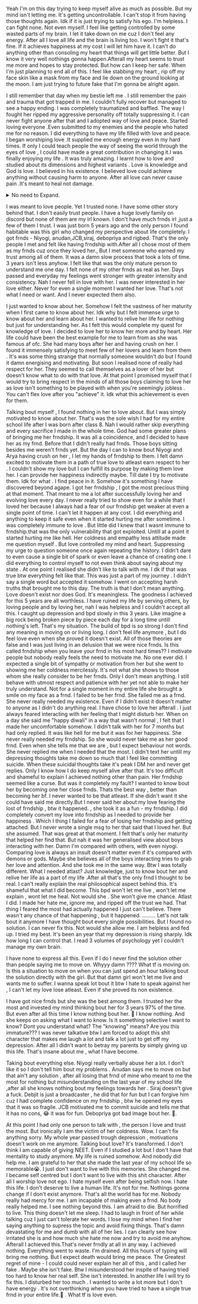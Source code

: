 Yeah I'm on this day trying to keep myself alive as much as possible. But my mind isn't letting me.
It's getting uncontrollable. I can't stop it from having those thoughts again. Idk if it is just trying to satisfy his ego. I'm helpless. I can fight none. Not even myself. I feel like getting controlled by some wasted parts of my brain. I let it take down on me cuz I don't feel any energy. After all I love all life and the brain is living too. I won't fight it that's fine. If it achieves happiness at my cost I will let him have it. I can't do anything other than consoling my heart that things will get little better. But I know it very well nothings gonna happen.Afterall my heart seems to trust me more and hopes to stay protected. But how can I keep her safe. When I'm just planning to end all of this. I feel like stabbing my heart , rip off my face skin like a mask from my face and lie down on the ground looking at the moon. I am just trying to future fake that I'm gonna be alright again. 

I still remember that day when my bestie left me . I still remember the pain and trauma that got trapped in me. I couldn't fully recover but managed to see a happy ending. I was completely traumatized and baffled. The way I fought her ripped my aggressive personality off totally suppressing it. I can never fight anyone after that and I adopted way of love and peace. Started loving everyone .Even submitted to my enemies and the people who hated me for no reason. I did everything to have my life filled with love and peace. I began worshiping love .It supplied me enough energy even in my hard times. If only I could teach people the way of seeing the world through the eyes of love , I could have made a great contribution in changing it.I was finally enjoying my life . It was truly amazing. I learnt how to love  and studied about its dimensions and highest variants . Love is knowledge and God is love. I believed in his existence. I believed love could achieve anything without causing harm to anyone. After all love can never cause pain .It's meant to heal not damage. 
<details>
<summary>No need to Expand.</summary>
<p>Yet few of us don't understand truly what love is and have our hands on practical. Love doesn't really have a rigid form in which it can be defined. Love is meant for good. That's the principle. Everyone has different perspective about love and different dimensions of it is followed by different people. All of those dimensions are to be respected. Doesn't matter even if it's poriferous or erotic. Even divinity comes with eros that's divine. After all they are dimensions that are brought by different perspectives . Every sense and every parameter they hold have their own importance and philosophical aspect which can only be understood when we understand the basic principles of love ,keeping them in mind. Love ain't like something to fill your life with if you don't know it's true value . Love is the ultimate source of energy and motivation that combines with your time to make it beautiful. Love is a source of happiness but using it as a source of our own happiness is selfish . 
Beautiful time and beautiful life are different and may not be mixed with each other. What I find more sweeter is time over life. After all we must not regret on our last day that our life got wasted. We can actually submit ourselves to even those person who hate us the most to make them love us. I realised that enemies can be one of the best healers of yours if you have them loving you at the end. We must remember that we are just here to show how beautiful and sweet we can make our lives combined with love. Love can come with selfishness but there is always some sweetness in it .  Love should not come with ego. Humility is the most uncontrollable thing that's comes with love . It's not about the ego that makes you believe that you love someone and so you deserve their love. It's about the ego that your love deserves respect , it's superior and will achieve its target anyhow. The love isn't here to satisfy you but is something you give to someone to satisfy them. It's something you give to the people to have "them" respected and not necessarily your love. It can be expressed anyhow at anytime and always enhances each moment . It's not something to flex about and force on someone. It's just like an ornament you wear to enchant yourself. 
And enchant others. Energize others and induce them to respect every aspect of life and understand it's importance. It doesn't let anyone down but always shows the path of truth. 

Love can't be suppressed with insult but can be transformed with humiliation. Love can never be destroyed no matter even if you sell your soul. 
If someone says that they don't have energy to love , then they are just in a delusion, fearing love or adopting a facade that they deserve some other great love , believing that love is meant to satisfy them and if that's not the case then it's not love and  they don't want it as the person trying to give isn't worthy of receiving love. This is never an excuse , even if a rapist tries to love someone it shall not be humiliated.  How can love be rejected and what even is rejecting???? It's just a form of suppression and  tend to "hurt" the person. It's a sin to supress love. It's a sin to supress knowledge and God. Its the greatest sin to jolt someone's love. That's a pure form of manipulation you do to get someone off his path of loving. It's a pure form of manipulation that destroys the very essence of love . After all if you do believe that you deserve love , you should worship love . The worshiper of love never thinks of disrespecting it. Afterall disrespect is relative but in case of love it causes to lose it's balance . Love is the most delicate at some points and strongest at some others. It's like a prince rupert's pearl that has the strongest part of its broader side yet a single shake can compromise it's beauty and shatter it into pieces. Love can't be shattered but can be transformed by the deep rooted ego and narrow minded ness of the rejector. A rejector is never a worshiper of love but a worshiper of their ego. Sometimes they believe to be self centred. But you need not humiliate love through rejection. It's practically meaningless , for love it's like reshaping it to something complex and bittersweet. It's done by love itself respecting the rejector's rejection ,but it destroys the very essence of love. Yet the greatness of love with unparalleled patience , acceptance and forgiveness allows itself to heal itself and restore , reshape and reconnect every broken fragments once again if given a chance. It's never too late to restore your love . It demands your time to rethink and you will be rewarded again. You can't really define living without love .  Love ain't any curse that keeps us attached even to non living things , but it empowers us and enriches our quality of enjoying all our life moments with or without our loved ones . It's the only motivation that's permanent and can be self gathered through realisation. It requires great levels of acceptance as not everyone understands the language of love but everyone is capable of . Love doesn't let you do harm to even anyone you hate . God doesn't live in our heart but love does. And we are no one to supress it through some shit conception of living a narrow life. Life is short for someone who doesn't understand the essence of life. Love is meaningless to someone who doesn't understand the essence of love. Everything comes with a meaning and worthy of taking part in one's life. So once when it comes try to respect love itself and never try to shake it's delicacies in the harsh atmosphere of the mundane world . Love's delicate branches can live even in huge storms as only thing it demands is respect rather than recognition because it is rooted in understanding and appreciation rather than the need for external validation. But forcing oneself to wear a facade and intentionally ignoring love while exhibiting coldness is indeed a disservice to both oneself and the other person. It's brings stiffness and makes love rigid closing most of its possibilities and variations. Love ain't given a chance in this case. Being intentionally blind harms all the parties involved.  
If one believe they are protecting themselves, their behavior reflects a profound disconnection from the essence of love. True self-centeredness involves an awareness of one’s own needs and the ability to harness meaningful relationships, not a refusal . But rejecting love in a cold way  deprived them from the richness of human experience, . This rejection is not a genuine expression of self-care but a narrow perspective that ultimately hinders personal growth and fulfillment. Understanding love with all its complexities is a more authentic path to be called as an act of self-centredness.
Yeah love requires a lots of time. But It's as shameful as rejecting once love for the someone to not value it's time - the time it took to cultivate it's vastness and divinity.
Doesn't matter even that love was created just a second ago it had it's own vastness and purity at the very initial moment. Love is complex yet simple at the same time. It's just about what part of it you unlock at first determines the path it will lead you to.

It's just a part of what my thoughts are at this moment and of what I feel always.
Maybe I could never completely explain what it meant to me.
I am trying for years to know what love truly is. I am still learning after 5 years.</p>
</details>


I was meant to love people. Yet I trusted none. I have some other story behind that. 
I don't easily trust people. I have a huge lovely family on discord but none of them are my irl known.
I don't have much frnds irl ,just a few of them I trust.
I was just born 5 years ago and the only person I found habitable was this girl who changed my perspective about life completely. I got frnds - Niyogi, anudan,JCB,siraj, debopriya and rigbed. That's the only people I met and felt like having frndship with.After all I chose most of them as my frnds cuz once they loved her.,
But I met someone who earned my trust among all of them. It was a damn slow process that took a lots of time. 3 years isn't less anyhow.  I felt like that was the only mature person to understand me one day. I felt none of my other frnds as real as her. Days passed and everyday my feelings went stronger with greater intensity and consistency. 
Nah I never fell in love with her.
I was never interested in her love either.
Never for even a single moment I wanted her love. That's not what I need or want.
And I never expected them also.

I just wanted to know about her. Somehow I felt the vastness of her maturity when I first came to know about her. Idk why but I felt immense urge to know about her and learn about her. I wanted to relive her life for nothing but just for understanding her. As I felt this would complete my quest for knowledge of love. I decided to love her to know her more and by heart. Her life could have been the best example for me to learn from as she was famous af ofc. She had many boys after her and having crush on her. I found it immensely satisfying to meet few of her lovers and learn from them . It's was some thing strange that normally someone wouldn't do but I found it damn energising and motivating. But soon I realised none of really had respect for her. They seemed to call themselves as a lover of her but doesn't know what to do with that love.  At that point I promised myself that I would try to bring respect in the minds of all those boys claiming to love her as love isn't something to be played with when you're seemingly jobless . You can't flex love after you "achieve" it. Idk what this achievement is even for them.

Talking bout myself , I found nothing in her to love about. But I was simply motivated to know about her. That's was the sole wish I had for my entire school life after I was born after class 8.
Nah I would rather skip everything and every sacrifice I made in the whole time.
God had some greater plans of bringing me her frndship. It was all a coincidence, and I decided to have her as my frnd. Before that I didn't really had frnds. Those boys sitting besides me weren't frnds yet. But the day I can to know bout Niyogi and Arya having crush on her , I let my hands of frndship to them. I felt damn excited to motivate them in a path of true love to atleast earn respect to her . I couldn't show my love but I can fulfill its purpose by making them love her. I can provide her happiness indirectly maybe. Till date I try to motivate them. Idk for what . I find peace in it. Somehow it's something I have discovered beyond agape.
I got her frndship , I got the most precious thing at that moment. That meant to me a lot after successfully loving her and evolving love every day. I never really tried to show even for a while that I loved her because I always had a fear of our frndship get weaker at even a single point of time. I can't let it happen at any cost. I did everything and anything to keep it safe even when it started hurting me after sometime. I was completely immune to love . But little did I knew that I wasnt immune to frndship.that was the only vulnerability that got exploited.
Untill at a point it started hurting me like hell. Her coldness and empathy less attitude made me question myself . But love controlled my mind and heart. Suppressing my urge to question someone once again repeating the history. I didn't dare to even cause a single bit of spark or even leave a chance of creating one. I did everything to control myself to not even think about saying about my state . At one point I realised she didn't like to talk with me. I dk if that was true btw everything felt like that. This was just a part of my journey . I didn't say a single word but accepted it somehow. I went on accepting harsh truths that brought me to this day. The truth is that I don't mean anything. Love doesn't exist nor does God. It's meaningless. The goodness I achieved for this 5 years are all worthless. I have ruined my life by serving others, by loving people and by loving her, nah I was helpless and I couldn't accept all this. I caught up depression and bpd slowly in this 3 years. Like imagine a big rock being broken piece by piece each day for a long time untill nothing's left. That's my situation. The build of bpd is so strong I don't find any meaning in moving on or living long. I don't feel life anymore , but I do feel love even when she proved it doesn't exist. All of those theories are false and I was just living in an delusion that we were nice frnds. Is this called frndship when you leave your frnd in his most hard times?? I motivate people but nobody really feels the need to motivate me. No one ever did. I expected a single bit of sympathy or motivation from her but she went to showing me her coldness mercilessly. It's not what she shows to those whom she really consider to be her frnds. Only I don't mean anything. I still behave with utmost respect and patience with her yet not able to make her truly understand. Not for a single moment in my entire life she brought a smile on my face as a frnd. I failed to be her frnd. She failed me as a frnd. She never really needed my existence. Even if I didn't exist it doesn't matter to anyone as I didn't do anything real. I have chose to love her afterall . I just always feared interacting with her feeling that I might disturb her. When on a day she said me "happy diwali" in a way that wasn't normal , I felt that I made her uncomfortable somehow. I didn't talk with her for 7 months but had only replied. It was like hell for me but it was for her happiness. She never really needed my frndship. So she would never take me as her good frnd. Even when she tells me that we are , but I expect behaviour not words. She never replied me when I needed that the most. I didn't text her untill my depressing thoughts take me down so much that I feel like committing suicide. When these suicidal thoughts take it's peak I DM her and never get replies. Only I know how I do keep myself alive after that. It's too difficult and shameful to explain I achieved nothing other than pain. Her frndship seemed like a curse. But was it completely my fault? I wanted to know bout her by becoming one her close frnds. Thats the best way , better than becoming her bf. I never wanted to be that atleast. If she didn't want it she could have said me directly.But I never said her about my love fearing the lost of frndship , btw it happened. , she took it as a fun - my frndship. I did completely convert my love into frndship as I needed to provide her happiness . Which I thing I failed for a fear of losing her frndship and getting attached. But I never wrote a single msg to her that said that I loved her. But she assumed. That was great at that moment. I felt that's only her maturity that helped her find that. But nah it was her generalised view about boys interacting with her. Damn I'm compared with others, with even niyogi. Comparing  love is always an insult doesn't matter even if it's compared with demons or gods. Maybe she believes all of the boys interacting tries to grab her love and attention. And she took me in the same way. Btw I was totally different. What I needed atlast? Just knowledge, just to know bout her and relive her life as a part of my life .After all that's the only frnd I thought to be real. I can't really explain the real philosophical aspect behind this. It's shameful that what I did become. This bpd won't let me live , won't let me explain , wont let me heal. Not would she . She won't give me chance. Atlast I did.
I made her hate me, ignore me, and ripped off the trust we had.
That thing I feared the most had actually happened I just can't believe. There wasn't any chance of that happening , but it happened. ......... Let's not talk bout it anymore
I have thought bout every single possibilities. But I found no solution. I can never fix this. Not would she allow me.
I am helpless and fed up. I tried my best. It's been an year that my depression is rising sharply. Idk how long I can control that. I read 3 volumes of psychology yet I couldn't manage my own brain. 

I have none to express all this. Even if I do I never find the solution other than people saying me to move on. Whyyy damn ???? What tf is moving on. Is this a situation to move on when you can just spend an hour talking bout the solution directly with the girl. But that damn girl won't let me live and wants me to suffer. I wanna speak lot bout it btw I hate to speak against her , I can't let my love lose atleast. Even if she proved its non existence.

I have got nice frnds but she was the best among them.
I trusted her the most and invested my mind thinking bout her for 3 years 97% of the time.
But even after all this time I know nothing bout her.
🙂
I know nothing.
And she keeps on asking what I want to know.
Is it something selective I want to know? Dont you understand what? The "knowing" means? Are you this immature???
I was never talkative btw I am forced to adopt this shit character that makes me laugh a lot and talk a lot just to get off my depression. After all I didn't want to betray my parents by simply giving up this life. That's insane about me , what I have become.

Taking bout everything else.
Niyogi really verbally abuse her a lot. I don't like it so I don't tell him bout my problems . Anudan says me to move on but that ain't any solution , after all losing that frnd of mine who meant to me the most for nothing but misunderstanding on the last year of my school life ,after all she knows nothing bout my feelings towards her . Siraj doesn't give a fuck. Debjit is just a broadcaster , he did that for fun but I can forgive him cuz  I had complete confidence on my frndship , btw he opened my eyes that it was so fragile. JCB motivated me to commit suicide and tells me that it has no cons, 😂 it was for fun. Debopriya got bad image bout her. 🙂.

At this point I had only one person to talk with , the person I love and trust the most. But ironically I am the victim of her coldness. Wow.
I can't fix anything sorry. My whole year passed trough depression , motivations doesn't work on me anymore. Talking bout love? It's transformed.
I don't think I am capable of giving NEET. Even if I studied a lot but I don't have that mentality to study anymore. My life is ruined somehow. And nobody did help me. I am grateful to her that she made the last year of my school life so memorable😭. I just don't want to live with this memories. She changed me.
I became self centred but I don't want to live with this shit character. After all I worship love not ego.
I hate myself even after being selfish now.
I hate this life.
I don't deserve to live a human life.
It's not for me.
Nothings gonna change if I don't exist anymore.
That's all the world has for me.
Nobody really had mercy for me.
I am incapable of making even a frnd.
No body really helped me.
I see nothing beyond this.
I am afraid to die.
But horrified to live.
This thing doesn't let me sleep.
I had to laugh in front of her while talking cuz I just can't tolerate her words. I lose my mind when I find her saying anything to supress the topic and avoid fixing things. That's damn devastating for me and dumb with all of her lies. I can clearly see how irritated she is and how much she hate me now and try to avoid me anyhow. Afterall I achieved this.That's never frndly at all in any way.
I achieved nothing.
Everything went to waste.
I'm drained.
All this hours of typing will bring me nothing.
But I expect death would bring me peace.
The Greatest regret of mine - I could could never explain her all of this , and I called her fake . Maybe she isn't fake. Btw I misunderstood her inspite of having tried too hard to know her real self.
She isn't interested.
In another life I will try to fix this.  I disturbed her too much .
I wanted to write a lot more but I don't have energy .
It's not overthinking when you have tried to have a single true frnd in your entire life.🙂 . What tf is love even.



   
